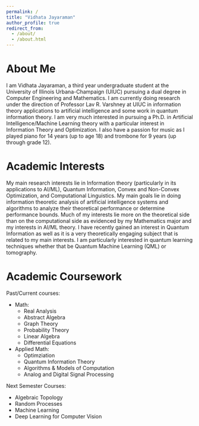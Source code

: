 ```yaml
---
permalink: /
title: "Vidhata Jayaraman"
author_profile: true
redirect_from: 
  - /about/
  - /about.html
---
```


About Me
===

I am Vidhata Jayaraman, a third year undergraduate student at the University of Illinois Urbana-Champaign (UIUC) pursuing a dual degree
in Computer Engineering and Mathematics. I am currently doing research under the direction of Professor Lav R. Varshney at UIUC in information theory applications to artificial intelligence and some work in quantum information theory. I am very much interested in pursuing a Ph.D. in Artificial Intelligence/Machine Learning theory with a particular interest in Information Theory and Optimization. I also have a passion for music as I played piano for 14 years (up to age 18) and trombone for 9 years (up through grade 12). 


Academic Interests
===

My main research interests lie in Information theory (particularly in its applications to AI/ML), Quantum Information, Convex and Non-Convex Optimization, and Computational Linguistics. My main goals lie in doing information theoretic analysis of artificial intelligence systems and algorithms to analyze their theoretical performance or determine performance bounds. Much of my interests lie more on the theoretical side than on the computational side as evidenced by my Mathematics major and my interests in AI/ML theory. I have recently gained an interest in Quantum Information as well as it is a very theoretically engaging subject that is related to my main interests. I am particularly interested in quantum learning techniques whether that be Quantum Machine Learning (QML) or tomography. 

Academic Coursework
===

Past/Current courses:
- Math:
  - Real Analysis
  - Abstract Algebra
  - Graph Theory
  - Probability Theory
  - Linear Algebra
  - Differential Equations
- Applied Math:
  - Optimziation
  - Quantum Information Theory
  - Algorithms & Models of Computation
  - Analog and Digital Signal Processing

Next Semester Courses:
- Algebraic Topology
- Random Processes
- Machine Learning
- Deep Learning for Computer Vision